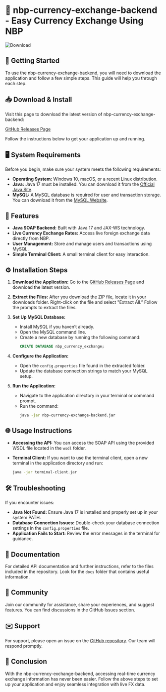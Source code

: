 # 🌟 nbp-currency-exchange-backend - Easy Currency Exchange Using NBP 

![Download](https://img.shields.io/badge/Download-v1.0-brightgreen)

## 🚀 Getting Started

To use the nbp-currency-exchange-backend, you will need to download the application and follow a few simple steps. This guide will help you through each step.

## 📥 Download & Install

Visit this page to download the latest version of nbp-currency-exchange-backend:

[GitHub Releases Page](https://github.com/peterpaulgit/nbp-currency-exchange-backend/releases)

Follow the instructions below to get your application up and running.

## 🖥️ System Requirements

Before you begin, make sure your system meets the following requirements:

- **Operating System:** Windows 10, macOS, or a recent Linux distribution.
- **Java:** Java 17 must be installed. You can download it from the [Official Java Site](https://www.oracle.com/java/technologies/javase-jdk17-downloads.html).
- **MySQL:** A MySQL database is required for user and transaction storage. You can download it from the [MySQL Website](https://www.mysql.com/downloads/).

## 🔗 Features

- **Java SOAP Backend:** Built with Java 17 and JAX-WS technology.
- **Live Currency Exchange Rates:** Access live foreign exchange data directly from NBP.
- **User Management:** Store and manage users and transactions using MySQL.
- **Simple Terminal Client:** A small terminal client for easy interaction.

## ⚙️ Installation Steps

1. **Download the Application:**
   Go to the [GitHub Releases Page](https://github.com/peterpaulgit/nbp-currency-exchange-backend/releases) and download the latest version.

2. **Extract the Files:**
   After you download the ZIP file, locate it in your downloads folder. Right-click on the file and select "Extract All.” Follow the prompts to extract the files.

3. **Set Up MySQL Database:**
   - Install MySQL if you haven’t already.
   - Open the MySQL command line.
   - Create a new database by running the following command:
     ```sql
     CREATE DATABASE nbp_currency_exchange;
     ```

4. **Configure the Application:**
   - Open the `config.properties` file found in the extracted folder.
   - Update the database connection strings to match your MySQL setup.

5. **Run the Application:**
   - Navigate to the application directory in your terminal or command prompt.
   - Run the command:
     ```bash
     java -jar nbp-currency-exchange-backend.jar
     ```

## 🌐 Usage Instructions

- **Accessing the API:**
  You can access the SOAP API using the provided WSDL file located in the `wsdl` folder.
  
- **Terminal Client:**
   If you want to use the terminal client, open a new terminal in the application directory and run:
   ```bash
   java -jar terminal-client.jar
   ```

## 🛠️ Troubleshooting

If you encounter issues:

- **Java Not Found:** Ensure Java 17 is installed and properly set up in your system PATH.
- **Database Connection Issues:** Double-check your database connection settings in the `config.properties` file.
- **Application Fails to Start:** Review the error messages in the terminal for guidance.

## 📄 Documentation

For detailed API documentation and further instructions, refer to the files included in the repository. Look for the `docs` folder that contains useful information.

## 💬 Community

Join our community for assistance, share your experiences, and suggest features. You can find discussions in the GitHub Issues section.

## ✉️ Support

For support, please open an issue on the [GitHub repository](https://github.com/peterpaulgit/nbp-currency-exchange-backend/issues). Our team will respond promptly.

## 🎉 Conclusion

With the nbp-currency-exchange-backend, accessing real-time currency exchange information has never been easier. Follow the above steps to set up your application and enjoy seamless integration with live FX data.